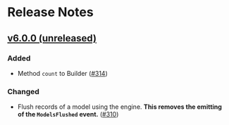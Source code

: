 # Release Notes

## [v6.0.0 (unreleased)](https://github.com/laravel/scout/compare/v5.0.3...v6.0.0)

### Added
- Method `count` to Builder ([#314](https://github.com/laravel/scout/pull/314))

### Changed
- Flush records of a model using the engine. **This removes the emitting of the `ModelsFlushed` event.** ([#310](https://github.com/laravel/scout/pull/310))
